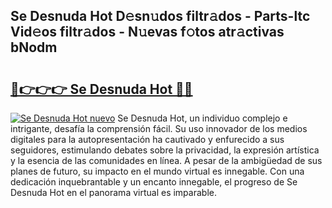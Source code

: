 ## Se Desnuda Hot D𝚎sn𝚞dos filtr𝚊dos - Parts-ltc Vid𝚎os filtr𝚊dos - N𝚞evas f𝚘tos atr𝚊ctivas bNodm

# <h2><a href="http://mba6p3.tromn.icu/?c=Se+Desnuda+Hot">🔗👉👉👉 Se Desnuda Hot 🔗🔗</a></h2>

[![Se Desnuda Hot nuevo](https://i.imgur.com/pEAQMta.gif)](http://mba6p3.tromn.icu/?c=Se+Desnuda+Hot)
Se Desnuda Hot, un individuo complejo e intrigante, desafía la comprensión fácil. Su uso innovador de los medios digitales para la autopresentación ha cautivado y enfurecido a sus seguidores, estimulando debates sobre la privacidad, la expresión artística y la esencia de las comunidades en línea. A pesar de la ambigüedad de sus planes de futuro, su impacto en el mundo virtual es innegable. Con una dedicación inquebrantable y un encanto innegable, el progreso de Se Desnuda Hot en el panorama virtual es imparable.
